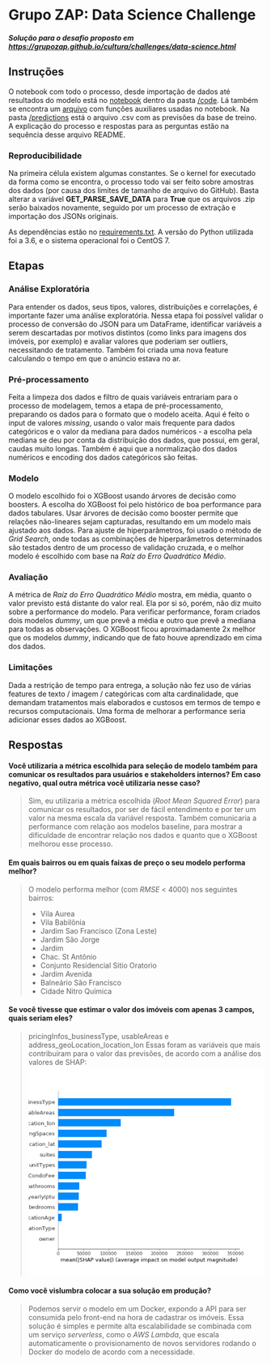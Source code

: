# Grupo ZAP: Data Science Challenge
##### Solução para o desafio proposto em https://grupozap.github.io/cultura/challenges/data-science.html

## Instruções
O notebook com todo o processo, desde importação de dados até resultados do modelo está no [notebook](./code/grupo_zap_challenge.ipynb) dentro da pasta [/code](./code). Lá também se encontra um [arquivo](./code/zap_helpers.py) com funções auxiliares usadas no notebook. Na pasta [/predictions](./predictions) está o arquivo .csv com as previsões da base de treino. A explicação do processo e respostas para as perguntas estão na sequência desse arquivo README.

### Reproducibilidade
Na primeira célula existem algumas constantes. Se o kernel for executado da forma como se encontra, o processo todo vai ser feito sobre amostras dos dados (por causa dos limites de tamanho de arquivo do GitHub). Basta alterar a variável **GET_PARSE_SAVE_DATA** para **True** que os arquivos .zip serão baixados novamente, seguido por um processo de extração e importação dos JSONs originais.

As dependências estão no [requirements.txt](./requirements.txt). A versão do Python utilizada foi a 3.6, e o sistema operacional foi o CentOS 7.

## Etapas
### Análise Exploratória
Para entender os dados, seus tipos, valores, distribuições e correlações, é importante fazer uma análise exploratória. Nessa etapa foi possível validar o processo de conversão do JSON para um DataFrame, identificar variáveis a serem descartadas por motivos distintos (como links para imagens dos imóveis, por exemplo) e avaliar valores que poderiam ser outliers, necessitando de tratamento. Também foi criada uma nova feature calculando o tempo em que o anúncio estava no ar.

### Pré-processamento
Feita a limpeza dos dados e filtro de quais variáveis entrariam para o processo de modelagem, temos a etapa de pré-processamento, preparando os dados para o formato que o modelo aceita. Aqui é feito o input de valores *missing*, usando o valor mais frequente para dados categóricos e o valor da mediana para dados numéricos - a escolha pela mediana se deu por conta da distribuição dos dados, que possui, em geral, caudas muito longas. Também é aqui que a normalização dos dados numéricos e encoding dos dados categóricos são feitas.

### Modelo
O modelo escolhido foi o XGBoost usando árvores de decisão como boosters. A escolha do XGBoost foi pelo histórico de boa performance para dados tabulares. Usar árvores de decisão como booster permite que relações não-lineares sejam capturadas, resultando em um modelo mais ajustado aos dados.
Para ajuste de hiperparâmetros, foi usado o método de *Grid Search*, onde todas as combinações de hiperparâmetros determinados são testados dentro de um processo de validação cruzada, e o melhor modelo é escolhido com base na *Raíz do Erro Quadrático Médio*.

### Avaliação
A métrica de *Raíz do Erro Quadrático Médio* mostra, em média, quanto o valor previsto está distante do valor real. Ela por si só, porém, não diz muito sobre a performance do modelo. Para verificar performance, foram criados dois modelos *dummy*, um que prevê a média e outro que prevê a mediana para todas as observações. O XGBoost ficou aproximadamente 2x melhor que os modelos *dummy*, indicando que de fato houve aprendizado em cima dos dados.

### Limitações
Dada a restrição de tempo para entrega, a solução não fez uso de várias features de texto / imagem / categóricas com alta cardinalidade, que demandam tratamentos mais elaborados e custosos em termos de tempo e recursos computacionais. Uma forma de melhorar a performance seria adicionar esses dados ao XGBoost.

## Respostas
#### Você utilizaria a métrica escolhida para seleção de modelo também para comunicar os resultados para usuários e stakeholders internos? Em caso negativo, qual outra métrica você utilizaria nesse caso?
> Sim, eu utilizaria a métrica escolhida (*Root Mean Squared Error*) para comunicar os resultados, por ser de fácil entendimento e por ter um valor na mesma escala da variável resposta. Também comunicaria a performance com relação aos modelos baseline, para mostrar a dificuldade de encontrar relação nos dados e quanto que o XGBoost melhorou esse processo.

#### Em quais bairros ou em quais faixas de preço o seu modelo performa melhor?
> O modelo performa melhor (com *RMSE* < 4000) nos seguintes bairros:
> - Vila Aurea
> - Vila Babilônia
> - Jardim Sao Francisco (Zona Leste)
> - Jardim São Jorge
> - Jardim
> - Chac. St Antônio
> - Conjunto Residencial Sitio Oratorio
> - Jardim Avenida
> - Balneário São Francisco
> - Cidade Nitro Química

#### Se você tivesse que estimar o valor dos imóveis com apenas 3 campos, quais seriam eles?
> pricingInfos_businessType, usableAreas e address_geoLocation_location_lon
> Essas foram as variáveis que mais contribuíram para o valor das previsões, de acordo com a análise dos valores de SHAP:
> ![SHAP](./assets/shap.png)

#### Como você vislumbra colocar a sua solução em produção?
> Podemos servir o modelo em um Docker, expondo a API para ser consumida pelo front-end na hora de cadastrar os imóveis. Essa solução é simples e permite alta escalabilidade se combinada com um serviço *serverless*, como o *AWS Lambda*, que escala automaticamente o provisionamento de novos servidores rodando o Docker do modelo de acordo com a necessidade.
